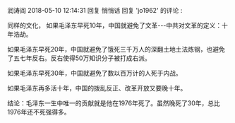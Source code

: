 润涛阎 2018-05-10 12:14:31 回复 悄悄话 回复 'jo1962' 的评论 : 

同样的文化， 
如果毛泽东早死10年，中国就避免了文革---中共对文革的定义：十年浩劫。 

如果毛泽东早死20年，中国就避免了饿死三千万人的深翻土地土法炼钢，也避免了五七年反右。反右使得50万知识分子被打成右派。 

如果毛泽东早死30年，中国就避免了数以百万计的人死于内战。 

如果毛泽东再多活十年，中国的拨乱反正、改革开放又要晚十年。 

结论：毛泽东一生中唯一的贡献就是他在1976年死了。虽然晚死了30年，总比1976年还不死强得多。

